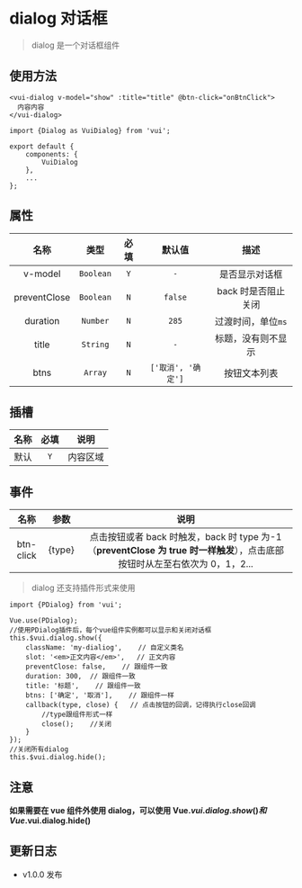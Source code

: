 # dialog 对话框

> dialog 是一个对话框组件

## 使用方法

```
<vui-dialog v-model="show" :title="title" @btn-click="onBtnClick">
  内容内容
</vui-dialog>

```

```
import {Dialog as VuiDialog} from 'vui';

export default {
    components: {
        VuiDialog
    },
    ...
};
```

## 属性

|     名称     |   类型    | 必填 |       默认值       |        描述         |
| :----------: | :-------: | :--: | :----------------: | :-----------------: |
|   v-model    | `Boolean` | `Y`  |        `-`         |   是否显示对话框    |
| preventClose | `Boolean` | `N`  |      `false`       | back 时是否阻止关闭 |
|   duration   | `Number`  | `N`  |       `285`        | 过渡时间，单位`ms`  |
|    title     | `String`  | `N`  |        `-`         | 标题，没有则不显示  |
|     btns     |  `Array`  | `N`  | `['取消', '确定']` |    按钮文本列表     |

## 插槽

| 名称 | 必填 |   说明   |
| :--: | :--: | :------: |
| 默认 | `Y`  | 内容区域 |

## 事件

|   名称    |  参数  |                                                            说明                                                             |
| :-------: | :----: | :-------------------------------------------------------------------------------------------------------------------------: |
| btn-click | {type} | 点击按钮或者 back 时触发，back 时 type 为-1（**preventClose 为 true 时一样触发**），点击底部按钮时从左至右依次为 0，1，2... |

> dialog 还支持插件形式来使用

```
import {PDialog} from 'vui';

Vue.use(PDialog);
//使用PDialog插件后，每个vue组件实例都可以显示和关闭对话框
this.$vui.dialog.show({
    className: 'my-dialiog',    // 自定义类名
    slot: '<em>正文内容</em>',   // 正文内容
    preventClose: false,    // 跟组件一致
    duration: 300,  // 跟组件一致
    title: '标题',    // 跟组件一致
    btns: ['确定', '取消'],    // 跟组件一样
    callback(type, close) {   // 点击按钮的回调，记得执行close回调
        //type跟组件形式一样
        close();    //关闭
    }
});
//关闭所有dialog
this.$vui.dialog.hide();
```

## 注意

**如果需要在 vue 组件外使用 dialog，可以使用 Vue.$vui.dialog.show()和Vue.$vui.dialog.hide()**

## 更新日志

- v1.0.0 发布
